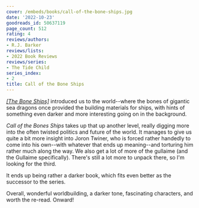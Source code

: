 ```yaml
---
cover: /embeds/books/call-of-the-bone-ships.jpg
date: '2022-10-23'
goodreads_id: 50637119
page_count: 512
rating: 4
reviews/authors:
- R.J. Barker
reviews/lists:
- 2022 Book Reviews
reviews/series:
- The Tide Child
series_index:
- 2
title: Call of the Bone Ships
---
```

*[[The Bone Ships]]()* introduced us to the world--where the bones of gigantic sea dragons once provided the building materials for ships, with hints of something even darker and more interesting going on in the background.

*Call of the Bones Ships* takes up that up another level, really digging more into the often twisted politics and future of the world. It manages to give us quite a bit more insight into Joron Twiner, who is forced rather handedly to come into his own--with whatever that ends up meaning--and torturing him rather much along the way. We also get a lot of more of the gullaime (and the Gullaime specifically). There's still a lot more to unpack there, so I'm looking for the third. 

It ends up being rather a darker book, which fits even better as the successor to the series. 

Overall, wonderful worldbuilding, a darker tone, fascinating characters, and worth the re-read. Onward!

<!--more-->